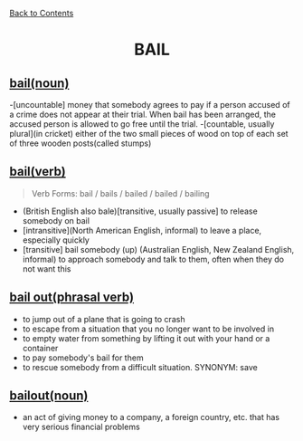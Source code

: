 ﻿[Back to Contents](../../../README.md)

<h1 style="text-align: center;">BAIL</h1>

## [bail(noun)](https://www.oxfordlearnersdictionaries.com/definition/english/bail_1)
-[uncountable] money that somebody agrees to pay if a person accused of a crime does not appear at their trial. When bail has been arranged, the accused person is allowed to go free until the trial.
-[countable, usually plural](in cricket) either of the two small pieces of wood on top of each set of three wooden posts(called stumps)

## [bail(verb)](https://www.oxfordlearnersdictionaries.com/definition/english/bail_2)
> Verb Forms: bail / bails / bailed / bailed / bailing
- (British English also bale)[transitive, usually passive] to release somebody on bail
- [intransitive](North American English, informal) to leave a place, especially quickly
- [transitive] bail somebody (up) (Australian English, New Zealand English, informal) to approach somebody and talk to them, often when they do not want this

## [bail out(phrasal verb)](https://www.oxfordlearnersdictionaries.com/definition/english/bail-out)
- to jump out of a plane that is going to crash
- to escape from a situation that you no longer want to be involved in
- to empty water from something by lifting it out with your hand or a container
- to pay somebody's bail for them
- to rescue somebody from a difficult situation. SYNONYM: save

## [bailout(noun)](https://www.oxfordlearnersdictionaries.com/definition/english/bailout)
- an act of giving money to a company, a foreign country, etc. that has very serious financial problems
